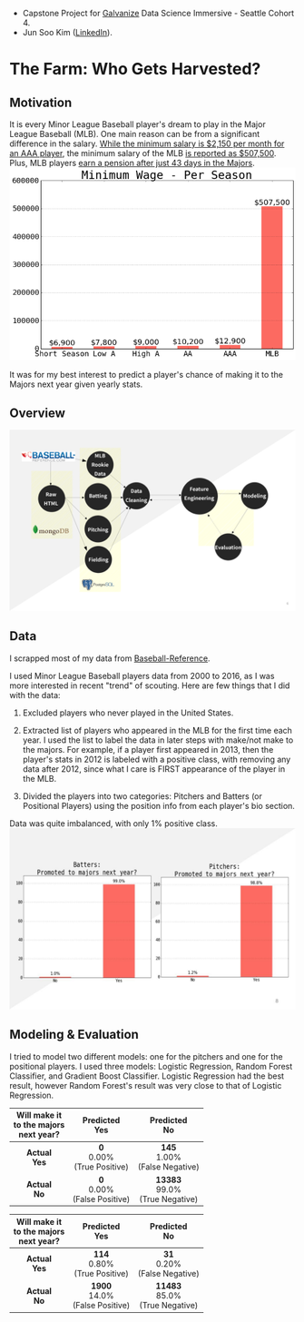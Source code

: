 - Capstone Project for [Galvanize](http://www.galvanize.com/) Data Science Immersive - Seattle Cohort 4.
- Jun Soo Kim ([LinkedIn](https://www.linkedin.com/in/jun-soo-kim)).

# The Farm: Who Gets Harvested?

## Motivation

It is every Minor League Baseball player's dream to play in the Major League Baseball (MLB). One main reason can be from a significant difference in the salary. [While the minimum salary is $2,150 per month for an AAA player](http://www.sportslawblogger.com/baseball/salary-information/minor-league-salary/), the minimum salary of the MLB [is reported as $507,500](http://www.baseball-reference.com/bullpen/Minimum_salary). Plus, MLB players [earn a pension after just 43 days in the Majors](http://www.businessinsider.com/nfl-nhl-nba-mlb-retirement-pension-plans-lockout-2011-1).
![Salary](https://github.com/danhwangya/TheFarm/blob/master/Images/salary.png)

It was for my best interest to predict a player's chance of making it to the Majors next year given yearly stats.

## Overview

![Overall Picture](https://github.com/danhwangya/TheFarm/blob/master/Images/Flow.png)

## Data
I scrapped most of my data from [Baseball-Reference](http://www.baseball-reference.com/).

I used Minor League Baseball players data from 2000 to 2016, as I was more interested in recent "trend" of scouting. Here are few things that I did with the data:

1. Excluded players who never played in the United States.

2. Extracted list of players who appeared in the MLB for the first time each year. I used the list to label the data in later steps with make/not make to the majors. For example, if a player first appeared in 2013, then the player's stats in 2012 is labeled with a positive class, with removing any data after 2012, since what I care is FIRST appearance of the player in the MLB.

3. Divided the players into two categories: Pitchers and Batters (or Positional Players) using the position info from each player's bio section.

Data was quite imbalanced, with only 1% positive class. ![imbalanced_class](https://github.com/danhwangya/TheFarm/blob/master/Images/Imbalanced.jpg)

## Modeling & Evaluation
I tried to model two different models: one for the pitchers and one for the positional players. I used three models: Logistic Regression, Random Forest Classifier, and Gradient Boost Classifier. Logistic Regression had the best result, however Random Forest's result was very close to that of Logistic Regression.


| Will make it<br>to the majors<br>next year?   | Predicted<br>**Yes** | Predicted<br>**No** |
| :---: | :---: | :---: |
|**Actual**<br>**Yes**| **0**<br>0.00%<br>(True Positive)     | **145**<br>1.00%<br>(False Negative) |
|**Actual**<br>**No**| **0**<br>0.00%<br>(False Positive)     | **13383**<br>99.0%<br>(True Negative) |

| Will make it<br>to the majors<br>next year?   | Predicted<br>**Yes** | Predicted<br>**No** |
| :---: | :---: | :---: |
|**Actual**<br>**Yes**| **114**<br>0.80%<br>(True Positive)     | **31**<br>0.20%<br>(False Negative) |
|**Actual**<br>**No**| **1900**<br>14.0%<br>(False Positive)     | **11483**<br>85.0%<br>(True Negative) |
